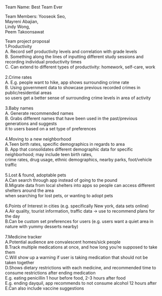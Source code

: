 Team Name: Best Team Ever

Team Members:
Yooseok Seo,<br/>
Mayreni Abajian,<br/>
Lindy Wong,<br/>
Peem Takoonsawat<br/>
  
Team project proposal<br/>
  1.Productivity<br/>
    A. Record self productivity levels and correlation with grade levels<br/>
    B. Something along the lines of inputting different study sessions and recording individual productivity times<br/>
    C. Can extend to different types of productivity: homework, self-care, work<br/><br/>
  2.Crime rates <br/>
    A. E.g. people want to hike, app shows surrounding crime rate<br/>
    B. Using government data to showcase previous recorded crimes in public/residential areas <br/>
       so users get a better sense of surrounding crime levels in area of activity<br/><br/>
  3.Baby names<br/>
    A. Generate recommended names<br/>
    B. Grabs different names that have been used in the past/previous generations and suggests <br/>
       it to users based on a set type of preferences<br/><br/>
  4.Moving to a new neighborhood<br/>
    A.Teen birth rates, specific demographics in regards to area<br/>
    B. App that consolidates different demographic data for specific neighborhood; may include teen birth rates, <br/>
       crime rates, drug usage, ethnic demographics, nearby parks, foot/vehicle traffic<br/><br/>
  5.Lost & found, adoptable pets<br/>
    A.Can search through app instead of going to the pound<br/>
    B.Migrate data from local shelters into apps so people can access different shelters around the area <br/>
      when searching for lost pets, or wanting to adopt pets<br/><br/>
  6.Points of Interest in cities (e.g. specifically New york, data sets online)<br/>
    A.Air quality, tourist information, traffic data -> use to recommend plans for the day<br/>
    B.Can be custom set preferences for users (e.g. users want a quiet area in nature with yummy desserts nearby)<br/><br/>
  7.Medicine tracker<br/>
    A.Potential audience are convalescent homes/sick people<br/>
    B.Track multiple medications at once, and how long you’re supposed to take them<br/>
    C.Will show up a warning if user is taking medication that should not be taken together<br/>
    D.Shows dietary restrictions with each medicine, and recommended time to consume restrictions after ending medication<br/>
      E.g. eating penicillin 1 hour before food, 2-3 hours after food<br/>
      E.g. ending dayquil, app recommends to not consume alcohol 12 hours after<br/>
    E.Can also include vaccine suggestions<br/>

  
  


